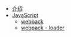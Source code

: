 - [介绍](./)
- [JavaScript](./javascript/)
  - [webpack](./javascript/webpack/)
  - [webpack - loader](./javascript/webpack/loader/)
